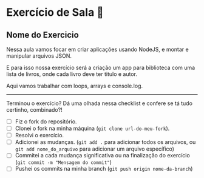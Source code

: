 # Exercício de Sala 🏫  

## Nome do Exercicio

Nessa aula vamos focar em criar aplicações usando NodeJS, e montar e manipular arquivos JSON.

E para isso nossa exercício será a criação um app para biblioteca com uma lista de livros, onde cada livro deve ter titulo e autor. 

Aqui vamos trabalhar com loops, arrays e console.log.

---

Terminou o exercício? Dá uma olhada nessa checklist e confere se tá tudo certinho, combinado?!

- [ ] Fiz o fork do repositório.
- [ ] Clonei o fork na minha máquina (`git clone url-do-meu-fork`).
- [ ] Resolvi o exercício.
- [ ] Adicionei as mudanças. (`git add .` para adicionar todos os arquivos, ou `git add nome_do_arquivo` para adicionar um arquivo específico)
- [ ] Commitei a cada mudança significativa ou na finalização do exercício (`git commit -m "Mensagem do commit"`)
- [ ] Pushei os commits na minha branch (`git push origin nome-da-branch`)
